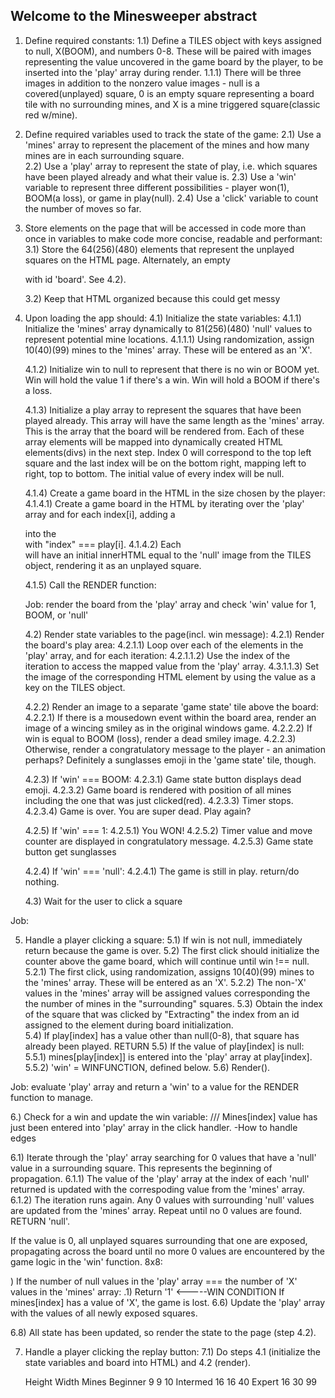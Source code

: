 ## Welcome to the Minesweeper abstract

1) Define required constants:
   1.1) Define a TILES object with keys assigned to null, X(BOOM), and numbers 0-8. These will be paired with images representing the value uncovered in the game board by the player, to be inserted into the 'play' array during render.
      1.1.1) There will be three images in addition to the nonzero value images - null is a covered(unplayed) square, 0 is an empty square representing a board tile with no surrounding mines, and X is a mine triggered square(classic red w/mine).

2) Define required variables used to track the state of the game:
   2.1) Use a 'mines' array to represent the placement of the mines and how many mines are in each surrounding square.	
   2.2) Use a 'play' array to represent the state of play, i.e. which squares have been played already and what their value is.
   2.3) Use a 'win' variable to represent three different possibilities - player won(1), BOOM(a loss), or game in play(null).
   2.4) Use a 'click' variable to count the number of moves so far.

<!--Step 3 will likely actually happen in step 4.2-->
3) Store elements on the page that will be accessed in code more than once in variables to make code more concise, readable and performant:
   3.1) Store the 64(256)(480) elements that represent the unplayed squares on the HTML page. Alternately, an empty <div> with id 'board'. See 4.2).
   
   3.2) Keep that HTML organized because this could get messy
   <!-- Is it a better idea to render the board onto the page 100% during runtime from the js file? I don't want a messy index.html but which is considered best practice in this type of situation? -->

<!--INIT FUNCTION-->
4) Upon loading the app should:
   4.1) Initialize the state variables: 
      4.1.1) Initialize the 'mines' array<!--Object?--> dynamically to 81(256)(480) 'null' values to represent potential mine locations. 
         4.1.1.1) Using randomization, assign 10(40)(99) mines to the 'mines' array. These will be entered as an 'X'.
         
      4.1.2) Initialize win to null to represent that there is no win or BOOM yet. Win will hold the value 1 if there's a win. Win will hold a BOOM if there's a loss. 
      
      4.1.3) Initialize a play array<!--Object?--> to represent the squares that have been played already. This array will have the same length as the 'mines' array. This is the array that the board will be rendered from. Each of these array elements will be mapped into dynamically created HTML elements(divs) in the next step. Index 0 will correspond to the top left square and the last index will be on the bottom right, mapping left to right, top to bottom. The initial value of every index will be null.

      4.1.4) Create a game board in the HTML in the size chosen by the player: 
         4.1.4.1) Create a game board in the HTML by iterating over the 'play' array and for each index[i], adding a <div id="index"> into the <div id="board"> with "index" === play[i].
         4.1.4.2) Each <div> will have an initial innerHTML equal to the 'null' image from the TILES object, rendering it as an unplayed square.

      4.1.5) Call the RENDER function:
   
   <!--RENDER FUNCTION--> Job: render the board from the 'play' array and check 'win' value for 1, BOOM, or 'null'
   4.2) Render state variables to the page(incl. win message):
      4.2.1) Render the board's play area:
         4.2.1.1) Loop over each of the elements in the 'play' array, and for each iteration:
            4.2.1.1.2) Use the index of the iteration to access the mapped value from the 'play' array.
            4.3.1.1.3) Set the image of the corresponding HTML element by using the value as a key on the TILES object.
      
      4.2.2) Render an image to a separate 'game state' tile above the board:
         4.2.2.1) If there is a mousedown event within the board area, render an image of a wincing smiley as in the original windows game.
         4.2.2.2) If win is equal to BOOM (loss), render a dead smiley image.
         4.2.2.3) Otherwise, render a congratulatory message to the player - an animation perhaps? Definitely a sunglasses emoji in the 'game state' tile, though.

      4.2.3) If 'win' === BOOM: 
         4.2.3.1) Game state button displays dead emoji.
         4.2.3.2) Game board is rendered with position of all mines including the one that was just clicked(red).
         4.2.3.3) Timer stops.
         4.2.3.4) Game is over. You are super dead. Play again?<!--LOSS-->

      4.2.5) If 'win' === 1: 
         4.2.5.1) You WON! 
         4.2.5.2) Timer value and move counter are displayed in congratulatory message.<!--Sounds? Animation? Leaderboard? Name entry?-->
         4.2.5.3) Game state button get sunglasses

      4.2.4) If 'win' === 'null': 
         4.2.4.1) The game is still in play. return/do nothing.
  
   4.3) Wait for the user to click a square

<!--CLICK HANDLER-->Job: 
5) Handle a player clicking a square:
   5.1) If win is not null, immediately return because the game is over.
   5.2) The first click should initialize the counter above the game board, which will continue until win !== null.
      5.2.1) The first click, using randomization, assigns 10(40)(99) mines to the 'mines' array. These will be entered as an 'X'.
      5.2.2) The non-'X' values in the 'mines' array will be assigned values corresponding the the number of mines in the "surrounding" squares.
   5.3) Obtain the index of the square that was clicked by "Extracting" the index from an id assigned to the element during board initialization.  
   5.4) If play[index] has a value other than null(0-8), that square has already been played. RETURN
   5.5) If the value of play[index] is null:
      5.5.1) mines[play[index]] is entered into the 'play' array at play[index]. <!--THIS COULD BE X-->
      5.5.2) 'win' = WINFUNCTION, defined below.
   5.6) Render().

<!--WINFUNCTION-->Job: evaluate 'play' array and return a 'win' to a value for the RENDER function to manage.
6.) Check for a win and update the win variable:
   /// Mines[index] value has just been entered into 'play' array in the click handler.
   -How to handle edges

   6.1) Iterate through the 'play' array searching for 0 values that have a 'null' value in a surrounding square. This represents the beginning of propagation.
      6.1.1) The value of the 'play' array at the index of each 'null' returned is updated with the correspoding value from the 'mines' array.
      6.1.2) The iteration runs again. Any 0 values with surrounding 'null' values are updated from the 'mines' array. Repeat until no 0 values are found. RETURN 'null'.

 If the value is 0, all unplayed squares surrounding that one are exposed, propagating across the board until no more 0 values are encountered by the game logic in the 'win' function.
   8x8: 
      
   ) If the number of null values in the 'play' array === the number of 'X' values in the 'mines' array: 
   .1) Return '1' <-----WIN CONDITION
   If mines[index] has a value of 'X', the game is lost.
   6.6) Update the 'play' array with the values of all newly exposed squares.

   6.8) All state has been updated, so render the state to the page (step 4.2).
      

7) Handle a player clicking the replay button:
   7.1) Do steps 4.1 (initialize the state variables and board into HTML) and 4.2 (render).

	Height	Width	Mines
 Beginner	9	9	10
 Intermed	16	16	40
 Expert	  16	30	99

